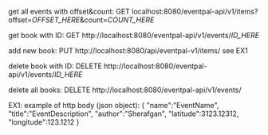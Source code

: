 get all events with offset&count: GET localhost:8080/eventpal-api/v1/items?offset=_OFFSET_HERE_&count=_COUNT_HERE_

get book with ID: GET http://localhost:8080/eventpal-api/v1/events/_ID_HERE_

add new book: PUT http://localhost:8080/api/eventpal-v1/items/ see EX1

delete book with ID: DELETE http://localhost:8080/eventpal-api/v1/events/_ID_HERE_

delete all books: DELETE http://localhost:8080/eventpal-api/v1/events/


EX1: example of http body (json object):
{
	"name":"EventName",
	"title":"EventDescription",
	"author":"Sherafgan",
	"latitude":3123.12312,
	"longitude":123.1212
}
